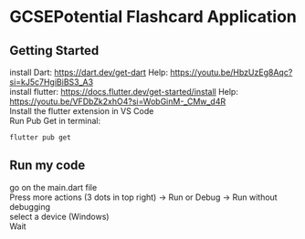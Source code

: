 # GCSEPotential Flashcard Application



## Getting Started
install Dart: https://dart.dev/get-dart  Help: https://youtu.be/HbzUzEg8Aqc?si=kJ5c7HgiBiBS3_A3  
install flutter:  https://docs.flutter.dev/get-started/install  Help: https://youtu.be/VFDbZk2xhO4?si=WobGinM-_CMw_d4R  
Install the flutter extension in VS Code  
Run Pub Get in terminal:  
```pwsh  
flutter pub get
```

## Run my code

go on the main.dart file  
Press more actions (3 dots in top right) -> Run or Debug -> Run without debugging  
select a device (Windows)  
Wait


